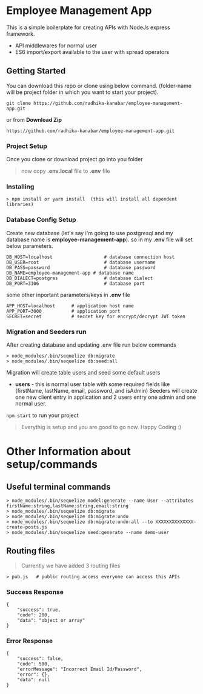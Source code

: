 # Employee Management App
This is a simple boilerplate for creating APIs with NodeJs express framework.
 - API middlewares for normal user
 - ES6 import/export available to the user with spread operators
## Getting Started
You can download this repo or clone using below command. (folder-name will be project folder in which you want to start your project).
```
git clone https://github.com/radhika-kanabar/employee-management-app.git
```
or from **Download Zip**
```
https://github.com/radhika-kanabar/employee-management-app.git
```
### Project Setup
Once you clone or download project go into you folder

>now copy **.env.local** file to **.env** file

### Installing
```
> npm install or yarn install  (this will install all dependent libraries)
```

### Database Config Setup
Create new database (let's say i'm going to use postgresql and my database name is **employee-management-app**).
so in my **.env** file will set below parameters.
```
DB_HOST=localhost                   # database connection host
DB_USER=root                        # database username
DB_PASS=password                    # database password
DB_NAME=employee-management-app # database name
DB_DIALECT=postgres                 # database dialect
DB_PORT=3306                        # database port
```
some other inportant parameters/keys in **.env** file
```
APP_HOST=localhost      # application host name
APP_PORT=3000           # application port
SECRET=secret           # secret key for encrypt/decrypt JWT token
```

### Migration and Seeders run
After creating database and updating .env file run below commands
```
> node_modules/.bin/sequelize db:migrate
> node_modules/.bin/sequelize db:seed:all
```
Migration will create table users and seed some default users
* **users** - this is normal user table with some required fields like (firstName, lastName, email, password, and isAdmin)
Seeders will create one new client entry in application and 2 users entry one admin and one normal user.

`npm start` to run your project 
>Everythig is setup and you are good to go now. Happy Coding :)

# Other Information about setup/commands
## Useful terminal commands
```
> node_modules/.bin/sequelize model:generate --name User --attributes firstName:string,lastName:string,email:string
> node_modules/.bin/sequelize db:migrate
> node_modules/.bin/sequelize db:migrate:undo
> node_modules/.bin/sequelize db:migrate:undo:all --to XXXXXXXXXXXXXX-create-posts.js
> node_modules/.bin/sequelize seed:generate --name demo-user
```

## Routing files
> Currently we have added 3 routing files 
```
> pub.js   # public routing access everyone can access this APIs
```

### Success Response
```
{
    "success": true,
    "code": 200,
    "data": "object or array"
}
```
### Error Response
```
{
    "success": false,
    "code": 500,
    "errorMessage": "Incorrect Email Id/Password",
    "error": {},
    "data": null
}
